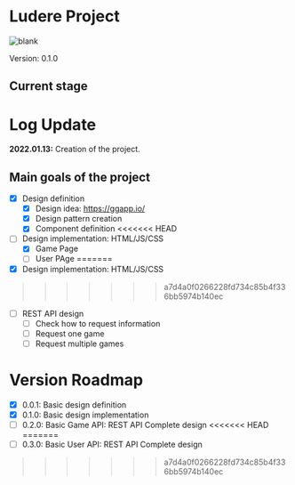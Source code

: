 # Ludere Project 
![blank](https://img.shields.io/badge/version-0.0.1-green)

Version: 0.1.0

## Current stage


# Log Update
**2022.01.13:** Creation of the project. 

## Main goals of the project
- [x] Design definition
  - [x] Design idea: https://ggapp.io/
  - [x] Design pattern creation
  - [x] Component definition
<<<<<<< HEAD
- [ ] Design implementation: HTML/JS/CSS
  - [x] Game Page
  - [ ] User PAge
=======
- [x] Design implementation: HTML/JS/CSS
>>>>>>> a7d4a0f0266228fd734c85b4f336bb5974b140ec
- [ ] REST API design
  - [ ] Check how to request information
  - [ ] Request one game
  - [ ] Request multiple games

# Version Roadmap 
- [x] 0.0.1: Basic design definition
- [x] 0.1.0: Basic design implementation
- [ ] 0.2.0: Basic Game API: REST API Complete design 
<<<<<<< HEAD
=======
- [ ] 0.3.0: Basic User API: REST API Complete design  
>>>>>>> a7d4a0f0266228fd734c85b4f336bb5974b140ec
